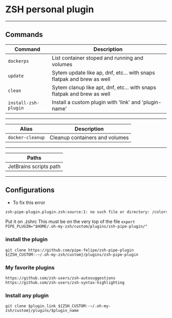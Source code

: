 # ZSH personal plugin

---

## Commands

| Command              | Description                                                            |
|----------------------|------------------------------------------------------------------------|
| `dockerps`           | List  container stoped and running and volumes                         |
| `update`             | Sytem update like ap, dnf, etc... with snaps flatpak and brew as well  |
| `clean`              | Sytem clanup like apt, dnf, etc... with snaps flatpak and brew as well |
| `install-zsh-plugin` | Install a custom plugin with 'link' and 'plugin-name'                  |

---

| Alias            | Description                          |
|------------------|--------------------------------------|
| `docker-cleanup` | Cleanup containers and volumes       |

---

| Paths                  |
|------------------------|
| JetBrains scripts path |

---

## Configurations

* To fix this error

``` bash
zsh-pipe-plugin.plugin.zsh:source:1: no such file or directory: /colors.zsh
```

Put it on .zshrc
This must be on the very top of the file
`export PIPE_PLUGIN="$HOME/.oh-my-zsh/custom/plugins/zsh-pipe-plugin/"`

### install the plugin

`git clone https://github.com/pipe-felipe/zsh-pipe-plugin ${ZSH_CUSTOM:-~/.oh-my-zsh/custom}/plugins/zsh-pipe-plugin`

### My favorite plugins

`https://github.com/zsh-users/zsh-autosuggestions`
`https://github.com/zsh-users/zsh-syntax-highlighting`

### Install any plugin

`git clone $plugin_link ${ZSH_CUSTOM:-~/.oh-my-zsh/custom}/plugins/$plugin_name`
